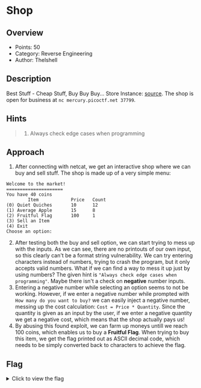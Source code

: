 # Shop

## Overview

* Points: 50
* Category: Reverse Engineering
* Author: Thelshell

## Description
Best Stuff - Cheap Stuff, Buy Buy Buy... Store Instance: [source](https://mercury.picoctf.net/static/e8e966fcaa1ff5ea48574046d0cf9c19/source). The shop is open for business at `nc mercury.picoctf.net 37799`.

## Hints

> 1. Always check edge cases when programming

## Approach

1. After connecting with netcat, we get an interactive shop where we can buy and sell stuff. The shop is made up of a very simple menu:
```
Welcome to the market!
=====================
You have 40 coins
        Item            Price   Count
(0) Quiet Quiches       10      12
(1) Average Apple       15      8
(2) Fruitful Flag       100     1
(3) Sell an Item
(4) Exit
Choose an option: 
```
2. After testing both the buy and sell option, we can start trying to mess up with the inputs. As we can see, there are no printouts of our own input, so this clearly can't be a format string vulnerability. We can try entering characters instead of numbers, trying to crash the program, but it only accepts valid numbers. What if we can find a way to mess it up just by using numbers? The given hint is `"Always check edge cases when programming"`. Maybe there isn't a check on __negative__ number inputs.
3. Entering a negative number while selecting an option seems to not be working. However, if we enter a negative number while prompted with `How many do you want to buy?` we can easily inject a negative number, messing up the cost calculation: `Cost = Price * Quantity`. Since the quantity is given as an input by the user, if we enter a negative quantity we get a negative cost, which means that the shop actually pays us!
4. By abusing this found exploit, we can farm up moneys untill we reach 100 coins, which enables us to buy a __Fruitful Flag__. When trying to buy this item, we get the flag printed out as ASCII decimal code, which needs to be simply converted back to characters to achieve the flag.

## Flag

<details>
<summary>Click to view the flag</summary>

__picoCTF{b4d_brogrammer_591a895a}__
</details>